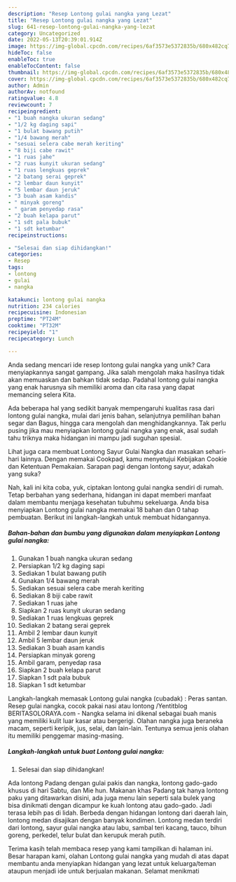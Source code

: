```yaml
---
description: "Resep Lontong gulai nangka yang Lezat"
title: "Resep Lontong gulai nangka yang Lezat"
slug: 641-resep-lontong-gulai-nangka-yang-lezat
category: Uncategorized
date: 2022-05-13T20:39:01.914Z
image: https://img-global.cpcdn.com/recipes/6af3573e5372835b/680x482cq70/lontong-gulai-nangka-foto-resep-utama.jpg
hideToc: false
enableToc: true
enableTocContent: false
thumbnail: https://img-global.cpcdn.com/recipes/6af3573e5372835b/680x482cq70/lontong-gulai-nangka-foto-resep-utama.jpg
cover: https://img-global.cpcdn.com/recipes/6af3573e5372835b/680x482cq70/lontong-gulai-nangka-foto-resep-utama.jpg
author: Admin
authorAv: notfound
ratingvalue: 4.8
reviewcount: 7
recipeingredient:
- "1 buah nangka ukuran sedang"
- "1/2 kg daging sapi"
- "1 bulat bawang putih"
- "1/4 bawang merah"
- "sesuai selera cabe merah keriting"
- "8 biji cabe rawit"
- "1 ruas jahe"
- "2 ruas kunyit ukuran sedang"
- "1 ruas lengkuas geprek"
- "2 batang serai geprek"
- "2 lembar daun kunyit"
- "5 lembar daun jeruk"
- "3 buah asam kandis"
- " minyak goreng"
- " garam penyedap rasa"
- "2 buah kelapa parut"
- "1 sdt pala bubuk"
- "1 sdt ketumbar"
recipeinstructions:

- "Selesai dan siap dihidangkan!"
categories:
- Resep
tags:
- lontong
- gulai
- nangka

katakunci: lontong gulai nangka 
nutrition: 234 calories
recipecuisine: Indonesian
preptime: "PT24M"
cooktime: "PT32M"
recipeyield: "1"
recipecategory: Lunch

---
```





Anda sedang mencari ide resep lontong gulai nangka yang unik? Cara menyiapkannya sangat gampang. Jika salah mengolah maka hasilnya tidak akan memuaskan dan bahkan tidak sedap. Padahal lontong gulai nangka yang enak harusnya sih memiliki aroma dan cita rasa yang dapat memancing selera Kita.





Ada beberapa hal yang sedikit banyak mempengaruhi kualitas rasa dari lontong gulai nangka, mulai dari jenis bahan, selanjutnya pemilihan bahan segar dan Bagus, hingga cara mengolah dan menghidangkannya. Tak perlu pusing jika mau menyiapkan lontong gulai nangka yang enak,      asal sudah tahu triknya maka hidangan ini mampu jadi suguhan spesial.














Lihat juga cara membuat Lontong Sayur Gulai Nangka dan masakan sehari-hari lainnya. Dengan memakai Cookpad, kamu menyetujui Kebijakan Cookie dan Ketentuan Pemakaian. Sarapan pagi dengan lontong sayur, adakah yang suka?






Nah, kali ini kita coba, yuk, ciptakan lontong gulai nangka sendiri di rumah. Tetap berbahan yang sederhana, hidangan ini dapat memberi manfaat dalam membantu menjaga kesehatan tubuhmu sekeluarga. Anda bisa menyiapkan Lontong gulai nangka memakai 18 bahan dan 0 tahap pembuatan. Berikut ini langkah-langkah untuk membuat hidangannya.

<!--inarticleads1-->

##### Bahan-bahan dan bumbu yang digunakan dalam menyiapkan Lontong gulai nangka:

1. Gunakan 1 buah nangka ukuran sedang
1. Persiapkan 1/2 kg daging sapi
1. Sediakan 1 bulat bawang putih
1. Gunakan 1/4 bawang merah
1. Sediakan sesuai selera cabe merah keriting
1. Sediakan 8 biji cabe rawit
1. Sediakan 1 ruas jahe
1. Siapkan 2 ruas kunyit ukuran sedang
1. Sediakan 1 ruas lengkuas geprek
1. Sediakan 2 batang serai geprek
1. Ambil 2 lembar daun kunyit
1. Ambil 5 lembar daun jeruk
1. Sediakan 3 buah asam kandis
1. Persiapkan  minyak goreng
1. Ambil  garam, penyedap rasa
1. Siapkan 2 buah kelapa parut
1. Siapkan 1 sdt pala bubuk
1. Siapkan 1 sdt ketumbar


Langkah-langkah memasak Lontong gulai nangka (cubadak) : Peras santan. Resep gulai nangka, cocok pakai nasi atau lontong /Yentitblog BERITASOLORAYA.com - Nangka selama ini dikenal sebagai buah manis yang memiliki kulit luar kasar atau bergerigi. Olahan nangka juga beraneka macam, seperti keripik, jus, selai, dan lain-lain. Tentunya semua jenis olahan itu memiliki penggemar masing-masing. 

<!--inarticleads2-->

##### Langkah-langkah untuk buat Lontong gulai nangka:


1. Selesai dan siap dihidangkan!

Ada lontong Padang dengan gulai pakis dan nangka, lontong gado-gado khusus di hari Sabtu, dan Mie hun. Makanan khas Padang tak hanya lontong paku yang ditawarkan disini, ada juga menu lain seperti sala bulek yang bisa dinikmati dengan dicampur ke kuah lontong atau gado-gado. Jadi terasa lebih pas di lidah. Berbeda dengan hidangan lontong dari daerah lain, lontong medan disajikan dengan banyak kondimen. Lontong medan terdiri dari lontong, sayur gulai nangka atau labu, sambal teri kacang, tauco, bihun goreng, perkedel, telur bulat dan kerupuk merah putih. 

Terima kasih telah membaca resep yang kami tampilkan di halaman ini. Besar harapan kami, olahan Lontong gulai nangka yang mudah di atas dapat membantu anda menyiapkan hidangan yang lezat untuk keluarga/teman ataupun menjadi ide untuk berjualan makanan. Selamat menikmati
